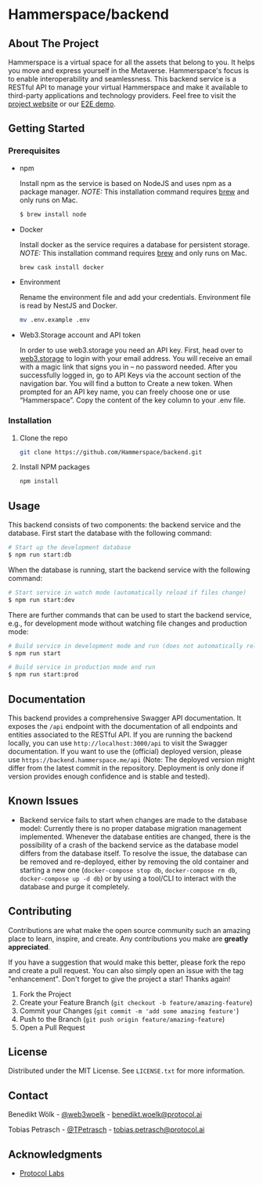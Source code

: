 # Hammerspace/backend

## About The Project

Hammerspace is a virtual space for all the assets that belong to you. It helps you move and express yourself in the Metaverse. Hammerspace's focus is to enable interoperability and seamlessness. This backend service is a RESTful API to manage your virtual Hammerspace and make it available to third-party applications and technology providers. Feel free to visit the [project website](https://www.hammerspace.me) or our [E2E demo](https://demo.hammerspace.me).

## Getting Started

### Prerequisites

- npm

  Install npm as the service is based on NodeJS and uses npm as a package manager.
  _NOTE:_ This installation command requires [brew](https://brew.sh/) and only runs on Mac.

  ```sh
  $ brew install node
  ```

- Docker

  Install docker as the service requires a database for persistent storage.
  _NOTE:_ This installation command requires [brew](https://brew.sh/) and only runs on Mac.

  ```sh
  brew cask install docker
  ```

- Environment

  Rename the environment file and add your credentials. Environment file is read by NestJS and Docker.

  ```sh
  mv .env.example .env
  ```

- Web3.Storage account and API token

  In order to use web3.storage you need an API key. First, head over to [web3.storage](https://web3.storage) to login with your email address. You will receive an email with a magic link that signs you in – no password needed. After you successfully logged in, go to API Keys via the account section of the navigation bar. You will find a button to Create a new token. When prompted for an API key name, you can freely choose one or use “Hammerspace”. Copy the content of the key column to your .env file.

### Installation

1. Clone the repo
   ```sh
   git clone https://github.com/Hammerspace/backend.git
   ```
2. Install NPM packages
   ```sh
   npm install
   ```

## Usage

This backend consists of two components: the backend service and the database. First start the database with the following command:

```bash
# Start up the development database
$ npm run start:db
```

When the database is running, start the backend service with the following command:

```bash
# Start service in watch mode (automatically reload if files change)
$ npm run start:dev
```

There are further commands that can be used to start the backend service, e.g., for development mode without watching file changes and production mode:

```bash
# Build service in development mode and run (does not automatically reload)
$ npm run start

# Build service in production mode and run
$ npm run start:prod
```

## Documentation

This backend provides a comprehensive Swagger API documentation. It exposes the `/api` endpoint with the documentation of all endpoints and entities associated to the RESTful API. If you are running the backend locally, you can use `http://localhost:3000/api` to visit the Swagger documentation. If you want to use the (official) deployed version, please use `https://backend.hammerspace.me/api` (Note: The deployed version might differ from the latest commit in the repository. Deployment is only done if version provides enough confidence and is stable and tested).

## Known Issues

- Backend service fails to start when changes are made to the database model: Currently there is no proper database migration management implemented. Whenever the database entities are changed, there is the possibility of a crash of the backend service as the database model differs from the database itself. To resolve the issue, the database can be removed and re-deployed, either by removing the old container and starting a new one (`docker-compose stop db`, `docker-compose rm db`, `docker-compose up -d db`) or by using a tool/CLI to interact with the database and purge it completely.

## Contributing

Contributions are what make the open source community such an amazing place to learn, inspire, and create. Any contributions you make are **greatly appreciated**.

If you have a suggestion that would make this better, please fork the repo and create a pull request. You can also simply open an issue with the tag "enhancement".
Don't forget to give the project a star! Thanks again!

1. Fork the Project
2. Create your Feature Branch (`git checkout -b feature/amazing-feature`)
3. Commit your Changes (`git commit -m 'add some amazing feature'`)
4. Push to the Branch (`git push origin feature/amazing-feature`)
5. Open a Pull Request

## License

Distributed under the MIT License. See `LICENSE.txt` for more information.

## Contact

Benedikt Wölk - [@web3woelk](https://twitter.com/web3woelk) - benedikt.woelk@protocol.ai

Tobias Petrasch - [@TPetrasch](https://twitter.com/TPetrasch) - tobias.petrasch@protocol.ai

## Acknowledgments

- [Protocol Labs](https://www.protocol.ai)
